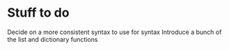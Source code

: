 # Stuff to do

Decide on a more consistent syntax to use for syntax
Introduce a bunch of the list and dictionary functions

